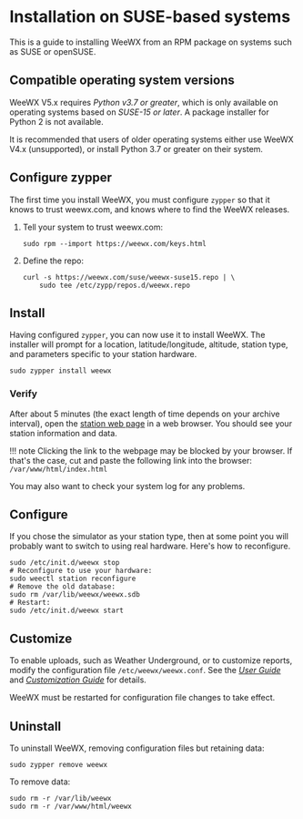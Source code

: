 # Installation on SUSE-based systems 

This is a guide to installing WeeWX from an RPM package on systems such as SUSE or openSUSE.

## Compatible operating system versions

WeeWX V5.x requires *Python v3.7 or greater*, which is only available on operating systems based on *SUSE-15 or later*. A package installer for Python 2 is not available.

It is recommended that users of older operating systems either use WeeWX V4.x (unsupported), or install Python 3.7 or greater on their system.

## Configure zypper

The first time you install WeeWX, you must configure `zypper` so that it knows to trust weewx.com, and knows where to find the WeeWX releases.

1. Tell your system to trust weewx.com:

    ```shell
    sudo rpm --import https://weewx.com/keys.html
    ```

2. Define the repo:

    ```shell
    curl -s https://weewx.com/suse/weewx-suse15.repo | \
        sudo tee /etc/zypp/repos.d/weewx.repo
    ```

## Install

Having configured `zypper`, you can now use it to install WeeWX. The installer will prompt for a location, latitude/longitude, altitude, station type, and parameters specific to your station hardware.

```
sudo zypper install weewx
```

### Verify

After about 5 minutes (the exact length of time depends on your archive interval), open the
[station web page](file:///var/www/html/index.html) in a web browser. You should see
your station information and data.

!!! note 
    Clicking the link to the webpage may be blocked by your browser. If
    that's the case, cut and paste the following link into the browser:
    `/var/www/html/index.html`

You may also want to check your system log for any problems.

## Configure

If you chose the simulator as your station type, then at some point you will
probably want to switch to using real hardware. Here's how to reconfigure.

```shell
sudo /etc/init.d/weewx stop
# Reconfigure to use your hardware:
sudo weectl station reconfigure
# Remove the old database:
sudo rm /var/lib/weewx/weewx.sdb
# Restart:
sudo /etc/init.d/weewx start
```

## Customize

To enable uploads, such as Weather Underground, or to customize reports, modify
the configuration file `/etc/weewx/weewx.conf`. See the [*User
Guide*](../usersguide) and [*Customization Guide*](../custom) for details.

WeeWX must be restarted for configuration file changes to take effect.

## Uninstall

To uninstall WeeWX, removing configuration files but retaining data:

```shell
sudo zypper remove weewx
```
To remove data:

```shell
sudo rm -r /var/lib/weewx
sudo rm -r /var/www/html/weewx
```
